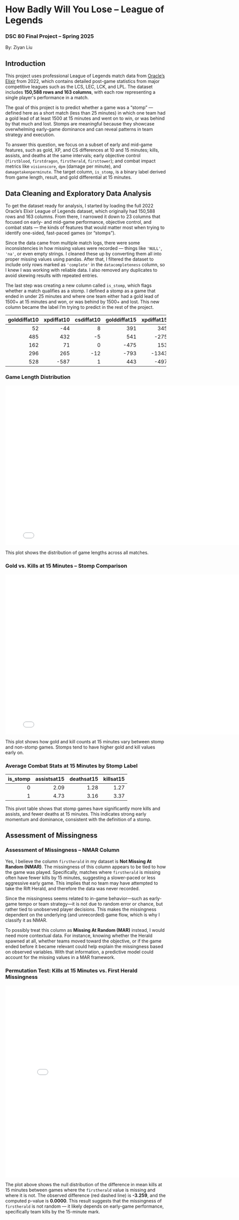 # How Badly Will You Lose – League of Legends  
### DSC 80 Final Project – Spring 2025  
By: Ziyan Liu

## Introduction

This project uses professional League of Legends match data from [Oracle’s Elixir](https://oracleselixir.com/match-data/) from 2022, which contains detailed post-game statistics from major competitive leagues such as the LCS, LEC, LCK, and LPL. The dataset includes **150,588 rows and 163 columns**, with each row representing a single player's performance in a match.

The goal of this project is to predict whether a game was a “stomp” — defined here as a short match (less than 25 minutes) in which one team had a gold lead of at least 1500 at 15 minutes and went on to win, or was behind by that much and lost. Stomps are meaningful because they showcase overwhelming early-game dominance and can reveal patterns in team strategy and execution.

To answer this question, we focus on a subset of early and mid-game features, such as gold, XP, and CS differences at 10 and 15 minutes; kills, assists, and deaths at the same intervals; early objective control (`firstblood`, `firstdragon`, `firstherald`, `firsttower`); and combat impact metrics like `visionscore`, `dpm` (damage per minute), and `damagetakenperminute`. The target column, `is_stomp`, is a binary label derived from game length, result, and gold differential at 15 minutes.

## Data Cleaning and Exploratory Data Analysis

To get the dataset ready for analysis, I started by loading the full 2022 Oracle’s Elixir League of Legends dataset, which originally had 150,588 rows and 163 columns. From there, I narrowed it down to 23 columns that focused on early- and mid-game performance, objective control, and combat stats — the kinds of features that would matter most when trying to identify one-sided, fast-paced games (or “stomps”).

Since the data came from multiple match logs, there were some inconsistencies in how missing values were recorded — things like `'NULL'`, `'na'`, or even empty strings. I cleaned these up by converting them all into proper missing values using pandas. After that, I filtered the dataset to include only rows marked as `'complete'` in the `datacompleteness` column, so I knew I was working with reliable data. I also removed any duplicates to avoid skewing results with repeated entries.

The last step was creating a new column called `is_stomp`, which flags whether a match qualifies as a stomp. I defined a stomp as a game that ended in under 25 minutes and where one team either had a gold lead of 1500+ at 15 minutes and won, or was behind by 1500+ and lost. This new column became the label I’m trying to predict in the rest of the project.

|   golddiffat10 |   xpdiffat10 |   csdiffat10 |   golddiffat15 |   xpdiffat15 |   csdiffat15 |   killsat10 |   assistsat10 |   deathsat10 |   killsat15 |   assistsat15 |   deathsat15 |   firstblood |   firstdragon |   firstherald |   firsttower |   visionscore |   damagetakenperminute | datacompleteness   |   gamelength |   result |   is_stomp |
|---------------:|-------------:|-------------:|---------------:|-------------:|-------------:|------------:|--------------:|-------------:|------------:|--------------:|-------------:|-------------:|--------------:|--------------:|-------------:|--------------:|-----------------------:|:-------------------|-------------:|---------:|-----------:|
|             52 |          -44 |            8 |            391 |          345 |           14 |           0 |             0 |            0 |           0 |             1 |            0 |            0 |           nan |           nan |          nan |            26 |               1072.4   | complete           |         1713 |        0 |          0 |
|            485 |          432 |           -5 |            541 |         -275 |          -11 |           1 |             2 |            0 |           2 |             3 |            2 |            1 |           nan |           nan |          nan |            48 |                944.273 | complete           |         1713 |        0 |          0 |
|            162 |           71 |            0 |           -475 |          153 |            1 |           0 |             1 |            0 |           0 |             3 |            0 |            0 |           nan |           nan |          nan |            29 |                581.646 | complete           |         1713 |        0 |          0 |
|            296 |          265 |          -12 |           -793 |        -1343 |          -34 |           1 |             1 |            0 |           2 |             1 |            2 |            1 |           nan |           nan |          nan |            25 |                463.853 | complete           |         1713 |        0 |          0 |
|            528 |         -587 |            1 |            443 |         -497 |            7 |           1 |             1 |            0 |           1 |             2 |            2 |            1 |           nan |           nan |          nan |            69 |                475.026 | complete           |         1713 |        0 |          0 |


### Game Length Distribution

<iframe
  src="assets/game_length.html"
  width="800"
  height="500"
  frameborder="0">
</iframe>

This plot shows the distribution of game lengths across all matches.

### Gold vs. Kills at 15 Minutes – Stomp Comparison

<iframe
  src="assets/gold_kills_by_stomps.html"
  width="800"
  height="500"
  frameborder="0">
</iframe>

This plot shows how gold and kill counts at 15 minutes vary between stomp and non-stomp games. Stomps tend to have higher gold and kill values early on.
### Average Combat Stats at 15 Minutes by Stomp Label

|   is_stomp |   assistsat15 |   deathsat15 |   killsat15 |
|-----------:|--------------:|-------------:|------------:|
|          0 |          2.09 |         1.28 |        1.27 |
|          1 |          4.73 |         3.16 |        3.37 |

This pivot table shows that stomp games have significantly more kills and assists, and fewer deaths at 15 minutes. This indicates strong early momentum and dominance, consistent with the definition of a stomp.

## Assessment of Missingness

### Assessment of Missingness – NMAR Column

Yes, I believe the column `firstherald` in my dataset is **Not Missing At Random (NMAR)**. The missingness of this column appears to be tied to how the game was played. Specifically, matches where `firstherald` is missing often have fewer kills by 15 minutes, suggesting a slower-paced or less aggressive early game. This implies that no team may have attempted to take the Rift Herald, and therefore the data was never recorded.

Since the missingness seems related to in-game behavior—such as early-game tempo or team strategy—it is not due to random error or chance, but rather tied to unobserved player decisions. This makes the missingness dependent on the underlying (and unrecorded) game flow, which is why I classify it as NMAR.

To possibly treat this column as **Missing At Random (MAR)** instead, I would need more contextual data. For instance, knowing whether the Herald spawned at all, whether teams moved toward the objective, or if the game ended before it became relevant could help explain the missingness based on observed variables. With that information, a predictive model could account for the missing values in a MAR framework.

### Permutation Test: Kills at 15 Minutes vs. First Herald Missingness

<iframe
  src="assets/killsat15_permutation.html"
  width="800"
  height="600"
  frameborder="0"
></iframe>

The plot above shows the null distribution of the difference in mean kills at 15 minutes between games where the `firstherald` value is missing and where it is not. The observed difference (red dashed line) is **-3.259**, and the computed p-value is **0.0000**. This result suggests that the missingness of `firstherald` is not random — it likely depends on early-game performance, specifically team kills by the 15-minute mark.
